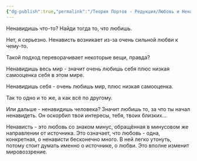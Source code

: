 ```yaml
---
{"dg-publish":true,"permalink":"/Теория Портов - Редукция/Любовь и Ненависть/"}
---
```


Ненавидишь что-то? Найди тогда то, что любишь.

Нет, я серьезно. Ненависть возникает из-за очень сильной любви к чему-то.

Такой подход переворачивает некоторые вещи, правда?

Ненавидишь весь мир - значит очень любишь себя плюс низкая самооценка себя в этом мире.

Ненавидишь себя - очень любишь мир, плюс низкая самооценка.

Так то одно и то же, а как всё по другому.

Или дальше - ненавидишь человека? Значит любишь то, за что ты начал ненавидеть. Он оскорбил твои интересы, тебя, твоих близких...

Ненависть - это любовь со знаком минус, обращённая в минусовом же направлении от источника.
Это означает, что любовь - одна, конкретная, о ненависти бесконечно много.
 В ней легко утонуть, потому стоит думать именно о источнике, о любви. Это вполне изменит мировоззрение.